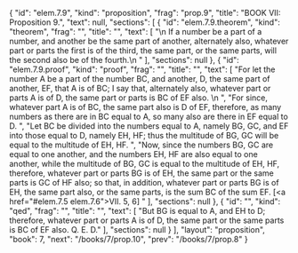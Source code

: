 {
  "id": "elem.7.9",
  "kind": "proposition",
  "frag": "prop.9",
  "title": "BOOK VII: Proposition 9.",
  "text": null,
  "sections": [
    {
      "id": "elem.7.9.theorem",
      "kind": "theorem",
      "frag": "",
      "title": "",
      "text": [
        "\n       If a number be a part of a number, and another be the same part of another, alternately also, whatever part or parts the first is of the third, the same part, or the same parts, will the second also be of the fourth.\n      "
      ],
      "sections": null
    },
    {
      "id": "elem.7.9.proof",
      "kind": "proof",
      "frag": "",
      "title": "",
      "text": [
        "For let the number A be a part of the number BC, and another, D, the same part of another, EF, that A is of BC; I say that, alternately also, whatever part or parts A is of D, the same part or parts is BC of EF also. \n      ",
        "For since, whatever part A is of BC, the same part also is D of EF, therefore, as many numbers as there are in BC equal to A, so many also are there in EF equal to D. ",
        "Let BC be divided into the numbers equal to A, namely BG, GC, and EF into those equal to D, namely EH, HF; thus the multitude of BG, GC will be equal to the multitude of EH, HF. ",
        "Now, since the numbers BG, GC are equal to one another, and the numbers EH, HF are also equal to one another, while the multitude of BG, GC is equal to the multitude of EH, HF, therefore, whatever part or parts BG is of EH, the same part or the same parts is GC of HF also; so that, in addition, whatever part or parts BG is of EH, the same part also, or the same parts, is the sum BC of the sum EF. [<a href=\"#elem.7.5 elem.7.6\">VII. 5, 6</a>] "
      ],
      "sections": null
    },
    {
      "id": "",
      "kind": "qed",
      "frag": "",
      "title": "",
      "text": [
        "But BG is equal to A, and EH to D; therefore, whatever part or parts A is of D, the same part or the same parts is BC of EF also. Q. E. D."
      ],
      "sections": null
    }
  ],
  "layout": "proposition",
  "book": 7,
  "next": "/books/7/prop.10",
  "prev": "/books/7/prop.8"
}
